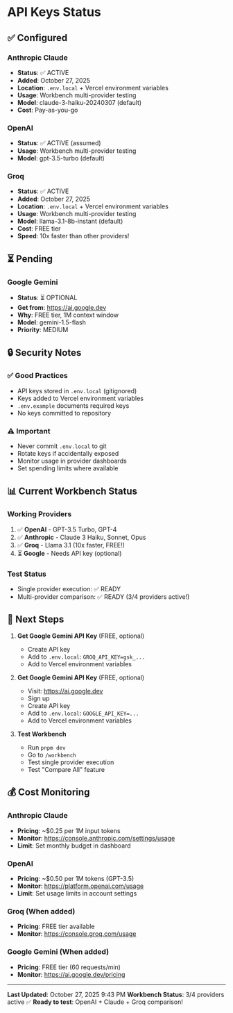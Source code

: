 # API Keys Status

## ✅ Configured

### Anthropic Claude

- **Status**: ✅ ACTIVE
- **Added**: October 27, 2025
- **Location**: `.env.local` + Vercel environment variables
- **Usage**: Workbench multi-provider testing
- **Model**: claude-3-haiku-20240307 (default)
- **Cost**: Pay-as-you-go

### OpenAI

- **Status**: ✅ ACTIVE (assumed)
- **Usage**: Workbench multi-provider testing
- **Model**: gpt-3.5-turbo (default)

### Groq

- **Status**: ✅ ACTIVE
- **Added**: October 27, 2025
- **Location**: `.env.local` + Vercel environment variables
- **Usage**: Workbench multi-provider testing
- **Model**: llama-3.1-8b-instant (default)
- **Cost**: FREE tier
- **Speed**: 10x faster than other providers!

## ⏳ Pending

### Google Gemini

- **Status**: ⏳ OPTIONAL
- **Get from**: https://ai.google.dev
- **Why**: FREE tier, 1M context window
- **Model**: gemini-1.5-flash
- **Priority**: MEDIUM

## 🔒 Security Notes

### ✅ Good Practices

- API keys stored in `.env.local` (gitignored)
- Keys added to Vercel environment variables
- `.env.example` documents required keys
- No keys committed to repository

### ⚠️ Important

- Never commit `.env.local` to git
- Rotate keys if accidentally exposed
- Monitor usage in provider dashboards
- Set spending limits where available

## 📊 Current Workbench Status

### Working Providers

1. ✅ **OpenAI** - GPT-3.5 Turbo, GPT-4
2. ✅ **Anthropic** - Claude 3 Haiku, Sonnet, Opus
3. ✅ **Groq** - Llama 3.1 (10x faster, FREE!)
4. ⏳ **Google** - Needs API key (optional)

### Test Status

- Single provider execution: ✅ READY
- Multi-provider comparison: ✅ READY (3/4 providers active!)

## 🎯 Next Steps

1. **Get Google Gemini API Key** (FREE, optional)
   - Create API key
   - Add to `.env.local`: `GROQ_API_KEY=gsk_...`
   - Add to Vercel environment variables

2. **Get Google Gemini API Key** (FREE, optional)
   - Visit: https://ai.google.dev
   - Sign up
   - Create API key
   - Add to `.env.local`: `GOOGLE_API_KEY=...`
   - Add to Vercel environment variables

3. **Test Workbench**
   - Run `pnpm dev`
   - Go to `/workbench`
   - Test single provider execution
   - Test "Compare All" feature

## 💰 Cost Monitoring

### Anthropic Claude

- **Pricing**: ~$0.25 per 1M input tokens
- **Monitor**: https://console.anthropic.com/settings/usage
- **Limit**: Set monthly budget in dashboard

### OpenAI

- **Pricing**: ~$0.50 per 1M tokens (GPT-3.5)
- **Monitor**: https://platform.openai.com/usage
- **Limit**: Set usage limits in account settings

### Groq (When added)

- **Pricing**: FREE tier available
- **Monitor**: https://console.groq.com/usage

### Google Gemini (When added)

- **Pricing**: FREE tier (60 requests/min)
- **Monitor**: https://ai.google.dev/pricing

---

**Last Updated**: October 27, 2025 9:43 PM
**Workbench Status**: 3/4 providers active ✅
**Ready to test**: OpenAI + Claude + Groq comparison!
